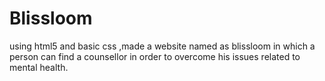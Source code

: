 # Blissloom
using html5 and basic css ,made a website named as blissloom in which a person can find a counsellor in order to overcome his issues related to mental health.
